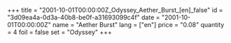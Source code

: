 +++
title = "2001-10-01T00:00:00Z_Odyssey_Aether_Burst_[en]_false"
id = "3d09ea4a-0d3a-40b8-be0f-a31693099c4f"
date = "2001-10-01T00:00:00Z"
name = "Aether Burst"
lang = ["en"]
price = "0.08"
quantity = 4
foil = false
set = "Odyssey"
+++
